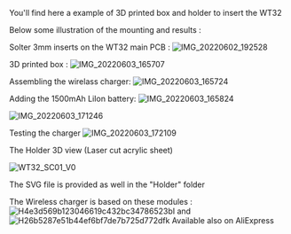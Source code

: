 You'll find here a example of 3D printed box and holder to insert the WT32

Below some illustration of the mounting and results : 

Solter 3mm inserts on the WT32 main PCB :
![IMG_20220602_192528](https://user-images.githubusercontent.com/84618082/171989713-29c48a33-97ba-4bf7-9a62-ae9d12b1475f.jpg)

3D printed box :
![IMG_20220603_165707](https://user-images.githubusercontent.com/84618082/171989732-87fc9e4e-71f9-4347-8f6c-2c75ce0e0a8f.jpg)

Assembling the wirelass charger:
![IMG_20220603_165724](https://user-images.githubusercontent.com/84618082/171989737-d5328acf-2de9-416c-b35d-1da231f7d15b.jpg)

Adding the 1500mAh LiIon battery:
![IMG_20220603_165824](https://user-images.githubusercontent.com/84618082/171989748-07cbeba5-4db1-4168-b588-a81ebb8e2da1.jpg)

![IMG_20220603_171246](https://user-images.githubusercontent.com/84618082/171989764-9d94802b-8b48-4dca-ab85-b82e1b4237f3.jpg)

Testing the charger
![IMG_20220603_172109](https://user-images.githubusercontent.com/84618082/171989770-ad16df05-e0e1-418f-9525-17ee90056005.jpg)

The Holder 3D view (Laser cut acrylic sheet)

![WT32_SC01_V0](https://user-images.githubusercontent.com/84618082/171990893-48e227c7-934f-4d4e-997f-bcba1bd4e81b.png)

The SVG file is provided as well in the "Holder" folder

The Wireless charger is based on these modules :
![H4e3d569b123046619c432bc34786523bI](https://user-images.githubusercontent.com/84618082/172006218-4db8fed6-05c6-49a3-a9df-a7e640c1d900.jpg)
and 
![H26b5287e51b44ef6bf7de7b725d772dfk](https://user-images.githubusercontent.com/84618082/172006225-c3bd5454-19a3-4199-b08a-63931dbcd3bc.jpg)
Available also on AliExpress
